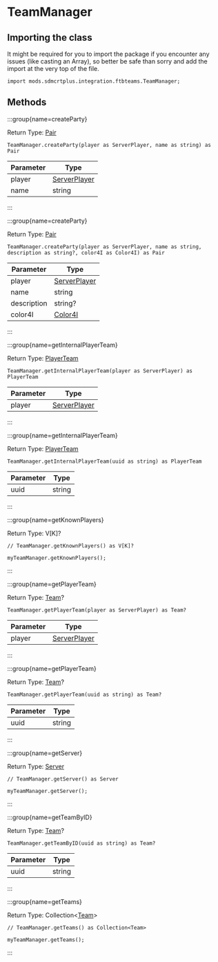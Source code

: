 # TeamManager

## Importing the class

It might be required for you to import the package if you encounter any issues (like casting an Array), so better be safe than sorry and add the import at the very top of the file.
```zenscript
import mods.sdmcrtplus.integration.ftbteams.TeamManager;
```


## Methods

:::group{name=createParty}

Return Type: [Pair](/mods/sdmcrtplus/Tuple)

```zenscript
TeamManager.createParty(player as ServerPlayer, name as string) as Pair
```

| Parameter |                             Type                             |
|-----------|--------------------------------------------------------------|
| player    | [ServerPlayer](/vanilla/api/entity/type/player/ServerPlayer) |
| name      | string                                                       |


:::

:::group{name=createParty}

Return Type: [Pair](/mods/sdmcrtplus/Tuple)

```zenscript
TeamManager.createParty(player as ServerPlayer, name as string, description as string?, color4I as Color4I) as Pair
```

|  Parameter  |                              Type                               |
|-------------|-----------------------------------------------------------------|
| player      | [ServerPlayer](/vanilla/api/entity/type/player/ServerPlayer)    |
| name        | string                                                          |
| description | string?                                                         |
| color4I     | [Color4I](/mods/sdmcrtplus/integration/ftblibrary/icon/Color4I) |


:::

:::group{name=getInternalPlayerTeam}

Return Type: [PlayerTeam](/mods/sdmcrtplus/integration/ftbteams/PlayerTeam)

```zenscript
TeamManager.getInternalPlayerTeam(player as ServerPlayer) as PlayerTeam
```

| Parameter |                             Type                             |
|-----------|--------------------------------------------------------------|
| player    | [ServerPlayer](/vanilla/api/entity/type/player/ServerPlayer) |


:::

:::group{name=getInternalPlayerTeam}

Return Type: [PlayerTeam](/mods/sdmcrtplus/integration/ftbteams/PlayerTeam)

```zenscript
TeamManager.getInternalPlayerTeam(uuid as string) as PlayerTeam
```

| Parameter |  Type  |
|-----------|--------|
| uuid      | string |


:::

:::group{name=getKnownPlayers}

Return Type: V[K]?

```zenscript
// TeamManager.getKnownPlayers() as V[K]?

myTeamManager.getKnownPlayers();
```

:::

:::group{name=getPlayerTeam}

Return Type: [Team](/mods/sdmcrtplus/integration/ftbteams/Team)?

```zenscript
TeamManager.getPlayerTeam(player as ServerPlayer) as Team?
```

| Parameter |                             Type                             |
|-----------|--------------------------------------------------------------|
| player    | [ServerPlayer](/vanilla/api/entity/type/player/ServerPlayer) |


:::

:::group{name=getPlayerTeam}

Return Type: [Team](/mods/sdmcrtplus/integration/ftbteams/Team)?

```zenscript
TeamManager.getPlayerTeam(uuid as string) as Team?
```

| Parameter |  Type  |
|-----------|--------|
| uuid      | string |


:::

:::group{name=getServer}

Return Type: [Server](/vanilla/api/game/Server)

```zenscript
// TeamManager.getServer() as Server

myTeamManager.getServer();
```

:::

:::group{name=getTeamByID}

Return Type: [Team](/mods/sdmcrtplus/integration/ftbteams/Team)?

```zenscript
TeamManager.getTeamByID(uuid as string) as Team?
```

| Parameter |  Type  |
|-----------|--------|
| uuid      | string |


:::

:::group{name=getTeams}

Return Type: Collection&lt;[Team](/mods/sdmcrtplus/integration/ftbteams/Team)&gt;

```zenscript
// TeamManager.getTeams() as Collection<Team>

myTeamManager.getTeams();
```

:::


